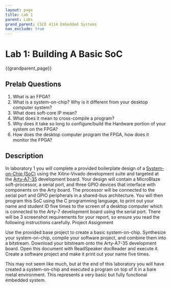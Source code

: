 ```yaml
---
layout: page
title: Lab 1
parent: Labs
grand_parent: CSCE 4114 Embedded Systems
nav_exclude: true
---
```


# Lab 1: Building A Basic SoC

{{grandparent_page}}

## Prelab Questions

1. What is an FPGA?
2. What is a system-on-chip? Why is it different from your desktop computer system?
3. What does soft-core IP mean?
4. What does it mean to cross-compile a program?
5. Why does it take so long to configure/build the Hardware portion of your system on the FPGA?
6. How does the desktop computer program the FPGA, how does it monitor the FPGA?


## Description

In laboratory 1 you will complete a provided boilerplate design of a [System-on-Chip (SoC)](https://en.wikipedia.org/wiki/System_on_a_chip) using the Xilinx-Vivado development suite and targeted at the [Arty-A7-35](https://www.xilinx.com/products/boards-and-kits/1-elhaap.html) development board. Your design will contain a MicroBlaze soft-processor, a serial port, and three GPIO devices that interface with components on the Arty board. The processor will be connected to the serial port and GPIO peripherals in a shared-bus architecture. You will then program this SoC using the C programming language, to print out your name and student ID five times to the screen of a desktop computer which is connected to the Arty-7 development board using the serial port. There will be 3 screenshot requirements for your report, so ensure you read the following instructions carefully.
Project Assignment

Use the provided base project to create a basic system-on-chip.
Synthesize your system-on-chip, compile your software project, and combine them into a bitstream.
Download your bitstream onto the Arty-A7-35 development board. Open this document with ReadSpeaker docReader  and execute it.
Create a software project and make it print out your name five times.

This may not seem like much, but at the end of this laboratory you will have created a system-on-chip and executed a program on top of it in a bare metal environment. This represents a very basic but fully functional embedded system.

